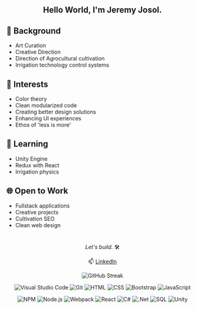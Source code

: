 <div align="center">
  
## Hello World, I'm Jeremy Josol.

<span align="left">
  
## 🌱 Background 
- Art Curation
- Creative Direction
- Direction of Agrocultural cultivation
- Irrigation technology control systems
## 👀 Interests
- Color theory
- Clean modularized code
- Creating better design solutions
- Enhancing UI experiences
- Ethos of 'less is more'
## 📖 Learning
- Unity Engine
- Redux with React
- Irrigation physics
## 🌐 Open to Work
- Fullstack applications
- Creative projects 
- Cultivation SEO
- Clean web design 
</span>

#

_Let's build_. 🛠️ 

📫 [LinkedIn](https://www.linkedin.com/in/jeremyjosol/)

![GitHub Streak](https://streak-stats.demolab.com?user=jeremyjosol&theme=tokyonight-duo&border_radius=6.5&date_format=j%2Fn%5B%2FY%5D&hide_current_streak=true_longest_streak=true)

![Visual Studio Code](https://img.shields.io/badge/Visual_Studio_Code-0078d7?style=for-the-badge&logo=visual-studio&logoColor=white)
![Git](https://img.shields.io/badge/git-%23F05033.svg?style=for-the-badge&logo=git&logoColor=white)
![HTML](https://img.shields.io/badge/HTML-e34c26?style=for-the-badge&logo=html5&logoColor=white)
![CSS](https://img.shields.io/badge/CSS-264de4?style=for-the-badge&logo=css3&logoColor=white)
![Bootstrap](https://img.shields.io/badge/Bootstrap-563d7c?style=for-the-badge&logo=bootstrap&logoColor=white)
![JavaScript](https://img.shields.io/badge/JavaScript-F0DB4F?style=for-the-badge&logo=javascript&logoColor=white)

![NPM](https://img.shields.io/badge/NPM-%23CB3837.svg?style=for-the-badge&logo=npm&logoColor=white)
![Node.js](https://img.shields.io/badge/Node.js-3C873A?style=for-the-badge&logo=node.js&logoColor=white)
![Webpack](https://img.shields.io/badge/webpack-%238DD6F9.svg?style=for-the-badge&logo=webpack&logoColor=black)
![React](https://img.shields.io/badge/React-61DBFB?style=for-the-badge&logo=react&logoColor=white)
![C#](https://img.shields.io/badge/C%23-A179DC?style=for-the-badge&logo=c-sharp&logoColor=white)
![.Net](https://img.shields.io/badge/.NET-5C2D91?style=for-the-badge&logo=.net&logoColor=white)
![SQL](https://img.shields.io/badge/SQL-00758F?style=for-the-badge&logo=mysql&logoColor=white)
![Unity](https://img.shields.io/badge/unity-%23000000.svg?style=for-the-badge&logo=unity&logoColor=white)

</div>

<!---
jeremyjosol/jeremyjosol is a ✨ special ✨ repository because its `README.md` (this file) appears on your GitHub profile.
You can click the Preview link to take a look at your changes.
--->
